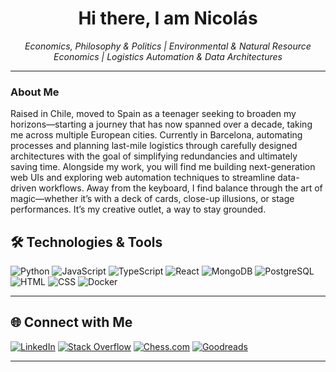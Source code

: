 <div align="center">
  
 # Hi there, I am Nicolás 

*Economics, Philosophy & Politics | Environmental & Natural Resource Economics | Logistics Automation & Data Architectures*
</div>

---

### About Me
Raised in Chile, moved to Spain as a teenager seeking to broaden my horizons—starting a journey that has now spanned over a decade, taking me across multiple European cities. Currently in Barcelona, automating processes and planning last-mile logistics through carefully designed architectures with the goal of simplifying redundancies and ultimately saving time. Alongside my work, you will find me building next-generation web UIs and exploring web automation techniques to streamline data-driven workflows. Away from the keyboard, I find balance through the art of magic—whether it’s with a deck of cards, close-up illusions, or stage performances. It’s my creative outlet, a way to stay grounded.

## 🛠️ Technologies & Tools

![Python](https://img.shields.io/badge/-Python-3776AB?logo=python&logoColor=white&style=for-the-badge)
![JavaScript](https://img.shields.io/badge/-JavaScript-F7DF1E?logo=javascript&logoColor=black&style=for-the-badge)
![TypeScript](https://img.shields.io/badge/-TypeScript-3178C6?logo=typescript&logoColor=white&style=for-the-badge)
![React](https://img.shields.io/badge/-React-61DAFB?logo=react&logoColor=black&style=for-the-badge)
![MongoDB](https://img.shields.io/badge/-MongoDB-47A248?logo=mongodb&logoColor=white&style=for-the-badge)
![PostgreSQL](https://img.shields.io/badge/-PostgreSQL-336791?logo=postgresql&logoColor=white&style=for-the-badge)
![HTML](https://img.shields.io/badge/-HTML5-E34F26?logo=html5&logoColor=white&style=for-the-badge)
![CSS](https://img.shields.io/badge/-CSS3-1572B6?logo=css3&logoColor=white&style=for-the-badge)
![Docker](https://img.shields.io/badge/-Docker-2496ED?logo=docker&logoColor=white&style=for-the-badge)

---

## 🌐 Connect with Me

[![LinkedIn](https://img.shields.io/badge/-LinkedIn-0077B5?logo=linkedin&logoColor=white&style=for-the-badge)](https://www.linkedin.com/in/nicolasjordiaguilar//)
[![Stack Overflow](https://img.shields.io/badge/-Stack%20Overflow-F58025?logo=stackoverflow&logoColor=white&style=for-the-badge)](https://stackoverflow.com/users/14311422/nicolas-j)
[![Chess.com](https://img.shields.io/badge/-Chess.com-2C2C2C?logo=chess.com&logoColor=white&style=for-the-badge)](https://www.chess.com/member/nijordia)
[![Goodreads](https://img.shields.io/badge/-Goodreads-382110?logo=goodreads&logoColor=white&style=for-the-badge)](https://www.goodreads.com/user/show/187665020-nicolas-aguilar)

---

